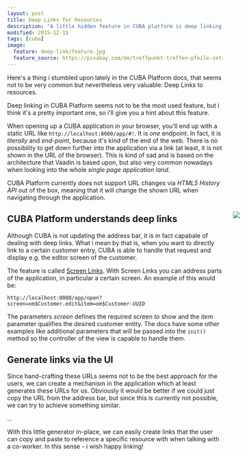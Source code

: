 ```yaml
---
layout: post
title: Deep Links for Resources
description: "A little hidden feature in CUBA platform is deep linking to resources"
modified: 2015-12-15
tags: [cuba]
image:
  feature: deep-link/feature.jpg
  feature_source: https://pixabay.com/de/treffpunkt-treffen-pfeile-zetrum-755795/
---
```


Here's a thing i stumbled upon lately in the CUBA Platform docs, that seems not to be very common but nevertheless very valuable: Deep Links to resources.

<!-- more -->

Deep linking in CUBA Platform seems not to be the most used feature, but i think it's a pretty important one, so i'll give you a hint about this feature.

When opening up a CUBA application in your browser, you'll end up with a static URL like <code>http://localhost:8080/app/#!</code>. It is *one* endpoint. In fact, it is *literally* and *end-point*, because it's kind of the end of the web. There is no possibility to get down further into the application via a link (at least, it is not shown in the URL of the browser). This is kind of sad and is based on the architecture that Vaadin is based upon, but also very common nowadays when looking into the whole *single page application land*.

CUBA Platform currently does not support URL changes via *HTML5 History API* out of the box, meaning that it will change the shown URL when navigating through the application. 


<img style="float:right; padding: 10px; margin-right:-50px;" src="{{site.url}}/images/deep-link/labyrinth.jpg">

## CUBA Platform understands deep links

Although CUBA is not updating the address bar, it is in fact capabale of dealing with deep links. What i mean by that is, when you want to directly link to a certain customer entry, CUBA is able to handle that request and display e.g. the editor screen of the customer.

The feature is called [Screen Links](https://docs.cuba-platform.com/cuba/6.0/manual/en/html-single/manual.html#link_to_screen). With Screen Links you can address parts of the application, in particular a certain screen. An example of this would be:

<code>http://localhost:8080/app/open?screen=om$Customer.edit&item=om$Customer-*UUID*</code>

The parameters *screen* defines the required screen to show and the *item* parameter qualifies the desired customer entity. The docs have some other examples like additional parameters that will be passed into the <code>init()</code> method so the controller of the view is capable to handle them.


## Generate links via the UI
Since hand-crafting these URLs seems not to be the best approach for the users, we can create a mechanism in the application which at least generates these URLs for us. Obviously it would be better if we could just copy the URL from the address bar, but since this is currently not possible, we can try to achieve something similar.

...

With this little generator in-place, we can easily create links that the user can copy and paste to reference a specific resource with when talking with a co-worker. In this sense - i wish happy linking!